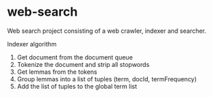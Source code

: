 # web-search
Web search project consisting of a web crawler, indexer and searcher.

Indexer algorithm
1. Get document from the document queue
2. Tokenize the document and strip all stopwords
3. Get lemmas from the tokens
4. Group lemmas into a list of tuples (term, docId, termFrequency)
5. Add the list of tuples to the global term list
